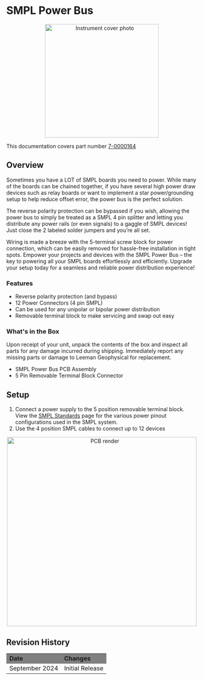 # SMPL Power Bus
  <div style="text-align: center;">
    <img src="../product.png" alt="Instrument cover photo" style="height:300px;">
  </div>

This documentation covers part number <a href="https://leemangeophysical.com/product/smpl_modular_power_bus/" target="_blank" rel="noopener noreferrer">7-0000164</a>

## Overview
Sometimes you have a LOT of SMPL boards you need to power. While many of the
boards can be chained together, if you have several high power draw devices such
as relay boards or want to implement a star power/grounding setup to help reduce
offset error, the power bus is the perfect solution.  
  
The reverse polarity protection can be bypassed if you wish, allowing the power
bus to simply be treated as a SMPL 4 pin splitter and letting you distribute any
power rails (or even signals) to a gaggle of SMPL devices! Just close the 2
labeled solder jumpers and you’re all set.  
  
Wiring is made a breeze with the 5-terminal screw block for power connection,
which can be easily removed for hassle-free installation in tight spots. Empower
your projects and devices with the SMPL Power Bus – the key to powering all your
SMPL boards effortlessly and efficiently. Upgrade your setup today for a
seamless and reliable power distribution experience!

### Features  
<ul>
  <li>Reverse polarity protection (and bypass)</li>
  <li>12 Power Connectors (4 pin SMPL)</li>
  <li>Can be used for any unipolar or bipolar power distribution</li>
  <li>Removable terminal block to make servicing and swap out easy</li>
</ul>

### What's in the Box
Upon receipt of your unit, unpack the contents of the box and inspect all parts
for any damage incurred during shipping. Immediately report any missing parts or
damage to Leeman Geophysical for replacement.

<ul>
  <li>SMPL Power Bus PCB Assembly</li>
  <li>5 Pin Removable Terminal Block Connector</li>
</ul>

## Setup
1. Connect a power supply to the 5 position removable terminal block. View the
   [SMPL Standards](../smpl_standard.md) page for the various power pinout
   configurations used in the SMPL system.
1. Use the 4 position SMPL cables to connect up to 12 devices

  <div style="text-align: center;">
    <img src="../pcbrender.png" alt="PCB render" style="height:500px;">
  </div>

## Revision History
<table>

  <tr bgcolor="gray">
    <td><b>Date</b></td>
    <td><b>Changes</b></td>
  </tr>

  <tr>
    <td>September 2024</td>
    <td>Initial Release</td>
  </tr>

</table>